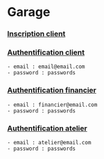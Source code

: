 # Garage

### [Inscription client ](https://m1p10mean-tsiory-tommy.web.app/auth/client/signin)

### [Authentification client ](https://m1p10mean-tsiory-tommy.web.app/auth/client/signin)
    - email : email@email.com
    - password : passwords

### [Authentification financier ](https://m1p10mean-tsiory-tommy.web.app/auth/client/signin)
    - email : financier@email.com
    - password : passwords
### [Authentification atelier ](https://m1p10mean-tsiory-tommy.web.app/auth/client/signin)
    - email : atelier@email.com
    - password : passwords


